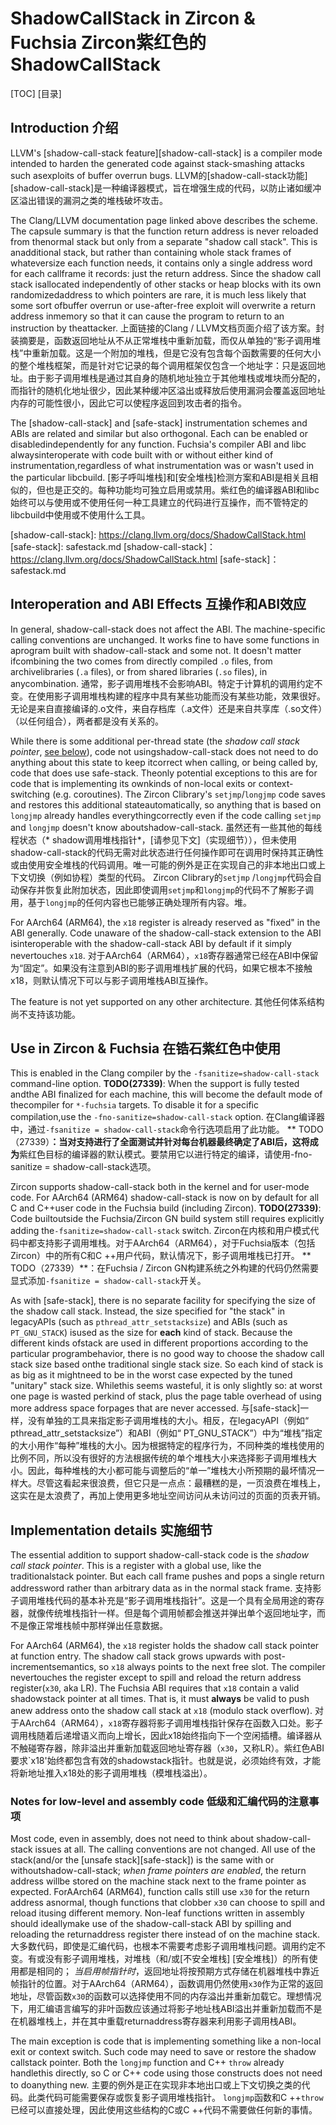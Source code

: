  
# ShadowCallStack in Zircon & Fuchsia  Zircon紫红色的ShadowCallStack 

[TOC]  [目录]

 
## Introduction  介绍 

LLVM's [shadow-call-stack feature][shadow-call-stack] is a compiler mode intended to harden the generated code against stack-smashing attacks such asexploits of buffer overrun bugs. LLVM的[shadow-call-stack功能] [shadow-call-stack]是一种编译器模式，旨在增强生成的代码，以防止诸如缓冲区溢出错误的漏洞之类的堆栈破坏攻击。

The Clang/LLVM documentation page linked above describes the scheme.  The capsule summary is that the function return address is never reloaded from thenormal stack but only from a separate "shadow call stack".  This is anadditional stack, but rather than containing whole stack frames of whateversize each function needs, it contains only a single address word for each callframe it records: just the return address.  Since the shadow call stack isallocated independently of other stacks or heap blocks with its own randomizedaddress to which pointers are rare, it is much less likely that some sort ofbuffer overrun or use-after-free exploit will overwrite a return address inmemory so that it can cause the program to return to an instruction by theattacker. 上面链接的Clang / LLVM文档页面介绍了该方案。封装摘要是，函数返回地址从不从正常堆栈中重新加载，而仅从单独的“影子调用堆栈”中重新加载。这是一个附加的堆栈，但是它没有包含每个函数需要的任何大小的整个堆栈框架，而是针对它记录的每个调用框架仅包含一个地址字：只是返回地址。由于影子调用堆栈是通过其自身的随机地址独立于其他堆栈或堆块而分配的，而指针的随机化地址很少，因此某种缓冲区溢出或释放后使用漏洞会覆盖返回地址内存的可能性很小，因此它可以使程序返回到攻击者的指令。

The [shadow-call-stack] and [safe-stack] instrumentation schemes and ABIs are related and similar but also orthogonal.  Each can be enabled or disabledindependently for any function.  Fuchsia's compiler ABI and libc alwaysinteroperate with code built with or without either kind of instrumentation,regardless of what instrumentation was or wasn't used in the particular libcbuild. [影子呼叫堆栈]和[安全堆栈]检测方案和ABI是相关且相似的，但也是正交的。每种功能均可独立启用或禁用。紫红色的编译器ABI和libc始终可以与使用或不使用任何一种工具建立的代码进行互操作，而不管特定的libcbuild中使用或不使用什么工具。

[shadow-call-stack]: https://clang.llvm.org/docs/ShadowCallStack.html [safe-stack]: safestack.md [shadow-call-stack]：https://clang.llvm.org/docs/ShadowCallStack.html [safe-stack]：safestack.md

 
## Interoperation and ABI Effects  互操作和ABI效应 

In general, shadow-call-stack does not affect the ABI.  The machine-specific calling conventions are unchanged.  It works fine to have some functions in aprogram built with shadow-call-stack and some not.  It doesn't matter ifcombining the two comes from directly compiled `.o` files, from archivelibraries (`.a` files), or from shared libraries (`.so` files), in anycombination. 通常，影子调用堆栈不会影响ABI。特定于计算机的调用约定不变。在使用影子调用堆栈构建的程序中具有某些功能而没有某些功能，效果很好。无论是来自直接编译的.o文件，来自存档库（.a文件）还是来自共享库（.so文件）（以任何组合），两者都是没有关系的。

While there is some additional per-thread state (the *shadow call stack pointer*, [see below](#implementation-details)), code not usingshadow-call-stack does not need to do anything about this state to keep itcorrect when calling, or being called by, code that does use safe-stack.  Theonly potential exceptions to this are for code that is implementing its ownkinds of non-local exits or context-switching (e.g. coroutines).  The Zircon Clibrary's `setjmp`/`longjmp` code saves and restores this additional stateautomatically, so anything that is based on `longjmp` already handles everythingcorrectly even if the code calling `setjmp` and `longjmp` doesn't know aboutshadow-call-stack. 虽然还有一些其他的每线程状态（* shadow调用堆栈指针*，[请参见下文]（实现细节）），但未使用shadow-call-stack的代码无需对此状态进行任何操作即可在调用时保持其正确性或由使用安全堆栈的代码调用。唯一可能的例外是正在实现自己的非本地出口或上下文切换（例如协程）类型的代码。 Zircon Clibrary的`setjmp` /`longjmp`代码会自动保存并恢复此附加状态，因此即使调用`setjmp`和`longjmp`的代码不了解影子调用，基于`longjmp`的任何内容也已能够正确处理所有内容。堆。

For AArch64 (ARM64), the `x18` register is already reserved as "fixed" in the ABI generally.  Code unaware of the shadow-call-stack extension to the ABI isinteroperable with the shadow-call-stack ABI by default if it simply nevertouches `x18`. 对于AArch64（ARM64），`x18`寄存器通常已经在ABI中保留为“固定”。如果没有注意到ABI的影子调用堆栈扩展的代码，如果它根本不接触x18，则默认情况下可以与影子调用堆栈ABI互操作。

The feature is not yet supported on any other architecture.  其他任何体系结构尚不支持该功能。

 
## Use in Zircon & Fuchsia  在锆石紫红色中使用 

This is enabled in the Clang compiler by the `-fsanitize=shadow-call-stack` command-line option.  **TODO(27339)**: When the support is fully tested andthe ABI finalized for each machine, this will become the default mode of thecompiler for `*-fuchsia` targets.  To disable it for a specific compilation,use the `-fno-sanitize=shadow-call-stack` option. 在Clang编译器中，通过`-fsanitize = shadow-call-stack`命令行选项启用了此功能。 ** TODO（27339）**：当对支持进行了全面测试并针对每台机器最终确定了ABI后，这将成为**紫红色目标的编译器的默认模式。要禁用它以进行特定的编译，请使用-fno-sanitize = shadow-call-stack选项。

Zircon supports shadow-call-stack both in the kernel and for user-mode code. For AArch64 (ARM64) shadow-call-stack is now on by default for all C and C++user code in the Fuchsia build (including Zircon).  **TODO(27339)**: Code builtoutside the Fuchsia/Zircon GN build system still requires explicitly adding the`-fsanitize=shadow-call-stack` switch. Zircon在内核和用户模式代码中都支持影子调用堆栈。对于AArch64（ARM64），对于Fuchsia版本（包括Zircon）中的所有C和C ++用户代码，默认情况下，影子调用堆栈已打开。 ** TODO（27339）**：在Fuchsia / Zircon GN构建系统之外构建的代码仍然需要显式添加`-fsanitize = shadow-call-stack`开关。

As with [safe-stack], there is no separate facility for specifying the size of the shadow call stack.  Instead, the size specified for "the stack" in legacyAPIs (such as `pthread_attr_setstacksize`) and ABIs (such as `PT_GNU_STACK`) isused as the size for **each** kind of stack.  Because the different kinds ofstack are used in different proportions according to the particular programbehavior, there is no good way to choose the shadow call stack size based onthe traditional single stack size.  So each kind of stack is as big as it mightneed to be in the worst case expected by the tuned "unitary" stack size.  Whilethis seems wasteful, it is only slightly so: at worst one page is wasted perkind of stack, plus the page table overhead of using more address space forpages that are never accessed. 与[safe-stack]一样，没有单独的工具来指定影子调用堆栈的大小。相反，在legacyAPI（例如“ pthread_attr_setstacksize”）和ABI（例如“ PT_GNU_STACK”）中为“堆栈”指定的大小用作“每种”堆栈的大小。因为根据特定的程序行为，不同种类的堆栈使用的比例不同，所以没有很好的方法根据传统的单个堆栈大小来选择影子调用堆栈大小。因此，每种堆栈的大小都可能与调整后的“单一”堆栈大小所预期的最坏情况一样大。尽管这看起来很浪费，但它只是一点点：最糟糕的是，一页浪费在堆栈上，这实在是太浪费了，再加上使用更多地址空间访问从未访问过的页面的页表开销。

 
## Implementation details  实施细节 

The essential addition to support shadow-call-stack code is the *shadow call stack pointer*.  This is a register with a global use, like the traditionalstack pointer.  But each call frame pushes and pops a single return addressword rather than arbitrary data as in the normal stack frame. 支持影子调用堆栈代码的基本补充是“影子调用堆栈指针”。这是一个具有全局用途的寄存器，就像传统堆栈指针一样。但是每个调用帧都会推送并弹出单个返回地址字，而不是像正常堆栈帧中那样弹出任意数据。

For AArch64 (ARM64), the `x18` register holds the shadow call stack pointer at function entry.  The shadow call stack grows upwards with post-incrementsemantics, so `x18` always points to the next free slot.  The compiler nevertouches the register except to spill and reload the return address register(`x30`, aka LR).  The Fuchsia ABI requires that `x18` contain a valid shadowstack pointer at all times.  That is, it must **always** be valid to push anew address onto the shadow call stack at `x18` (modulo stack overflow). 对于AArch64（ARM64），`x18`寄存器将影子调用堆栈指针保存在函数入口处。影子调用栈随着后递增语义而向上增长，因此x18始终指向下一个空闲插槽。编译器从不触碰寄存器，除非溢出并重新加载返回地址寄存器（`x30`，又称LR）。紫红色ABI要求`x18'始终都包含有效的shadowstack指针。也就是说，必须始终有效，才能将新地址推入x18处的影子调用堆栈（模堆栈溢出）。

 
### Notes for low-level and assembly code  低级和汇编代码的注意事项 

Most code, even in assembly, does not need to think about shadow-call-stack issues at all.  The calling conventions are not changed.  All use of the stack(and/or the [unsafe stack][safe-stack]) is the same with or withoutshadow-call-stack; *when frame pointers are enabled*, the return address willbe stored on the machine stack next to the frame pointer as expected.  ForAArch64 (ARM64), function calls still use `x30` for the return address asnormal, though functions that clobber `x30` can choose to spill and reload itusing different memory.  Non-leaf functions written in assembly should ideallymake use of the shadow-call-stack ABI by spilling and reloading the returnaddress register there instead of on the machine stack. 大多数代码，即使是汇编代码，也根本不需要考虑影子调用堆栈问题。调用约定不变。有或没有影子调用堆栈，对堆栈（和/或[不安全堆栈] [安全堆栈]）的所有使用都是相同的； *当启用帧指针时*，返回地址将按预期方式存储在机器堆栈中靠近帧指针的位置。对于AArch64（ARM64），函数调用仍然使用`x30`作为正常的返回地址，尽管函数`x30`的函数可以选择使用不同的内存溢出并重新加载它。理想情况下，用汇编语言编写的非叶函数应该通过将影子地址栈ABI溢出并重新加载而不是在机器堆栈上，并在其中重载returnaddress寄存器来利用影子调用栈ABI。

The main exception is code that is implementing something like a non-local exit or context switch.  Such code may need to save or restore the shadow callstack pointer.  Both the `longjmp` function and C++ `throw` already handlethis directly, so C or C++ code using those constructs does not need to doanything new. 主要的例外是正在实现非本地出口或上下文切换之类的代码。此类代码可能需要保存或恢复影子调用堆栈指针。 `longjmp`函数和C ++`throw`已经可以直接处理，因此使用这些结构的C或C ++代码不需要做任何新的事情。

